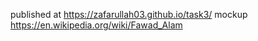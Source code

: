 published at  https://zafarullah03.github.io/task3/
mockup  https://en.wikipedia.org/wiki/Fawad_Alam
